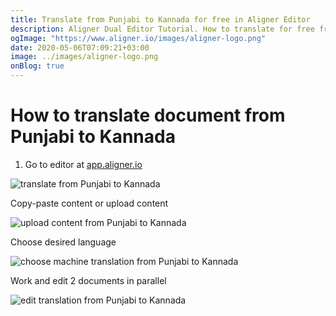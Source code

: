 ```yaml
---
title: Translate from Punjabi to Kannada for free in Aligner Editor
description: Aligner Dual Editor Tutorial. How to translate for free from Punjabi to Kannada. Aligner is multilingual document management platform. 
ogImage: "https://www.aligner.io/images/aligner-logo.png"
date: 2020-05-06T07:09:21+03:00
image: ../images/aligner-logo.png
onBlog: true
---
```


# How to translate document from Punjabi to Kannada

1. Go to editor at [app.aligner.io](https://app.aligner.io "Aligner App web page")

![translate from Punjabi to Kannada](../aligner-blank-editor.png "translate from Punjabi to Kannada")

Copy-paste content or upload content

![upload content from Punjabi to Kannada](../aligner-uploaded-document.png "upload content from Punjabi to Kannada")

Choose desired language

![choose machine translation from Punjabi to Kannada](../aligner-language-dropdown.png "choose machine translation from Punjabi to Kannada")

Work and edit 2 documents in parallel

![edit translation from Punjabi to Kannada](../aligner-double-sitded-editor.png "edit translation from Punjabi to Kannada")

